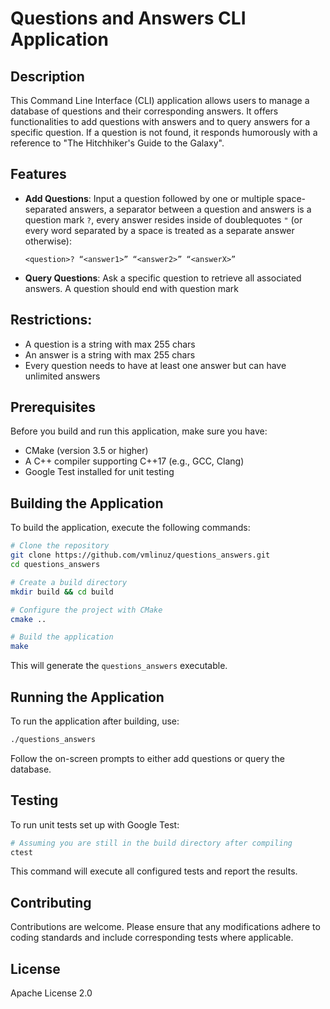 # Questions and Answers CLI Application

## Description
This Command Line Interface (CLI) application allows users to manage a database of questions and their corresponding answers. It offers functionalities to add questions with answers and to query answers for a specific question. If a question is not found, it responds humorously with a reference to "The Hitchhiker's Guide to the Galaxy".

## Features
- **Add Questions**: Input a question followed by one or multiple space-separated answers, a separator between a question and answers is a question mark `?`, every answer resides inside of doublequotes `"` (or every word separated by a space is treated as a separate answer otherwise):
  ```
  <question>? “<answer1>” “<answer2>” “<answerX>”
  ```

- **Query Questions**: Ask a specific question to retrieve all associated answers. A question should end with question mark

## Restrictions:
- A question is a string with max 255 chars
- An answer is a string with max 255 chars
- Every question needs to have at least one answer but can have unlimited answers 

## Prerequisites
Before you build and run this application, make sure you have:
- CMake (version 3.5 or higher)
- A C++ compiler supporting C++17 (e.g., GCC, Clang)
- Google Test installed for unit testing

## Building the Application
To build the application, execute the following commands:

```bash
# Clone the repository
git clone https://github.com/vmlinuz/questions_answers.git
cd questions_answers

# Create a build directory
mkdir build && cd build

# Configure the project with CMake
cmake ..

# Build the application
make
```

This will generate the `questions_answers` executable.

## Running the Application
To run the application after building, use:

```bash
./questions_answers
```

Follow the on-screen prompts to either add questions or query the database.

## Testing
To run unit tests set up with Google Test:

```bash
# Assuming you are still in the build directory after compiling
ctest
```

This command will execute all configured tests and report the results.

## Contributing
Contributions are welcome. Please ensure that any modifications adhere to coding standards and include corresponding tests where applicable.

## License
Apache License 2.0
